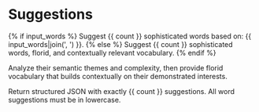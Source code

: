 # Suggestions

{% if input_words %}
Suggest {{ count }} sophisticated words based on: {{ input_words|join(', ') }}.
{% else %}
Suggest {{ count }} sophisticated words, florid, and contextually relevant vocabulary.
{% endif %}

Analyze their semantic themes and complexity, then provide florid vocabulary that builds contextually on their demonstrated interests.

Return structured JSON with exactly {{ count }} suggestions. All word suggestions must be in lowercase.